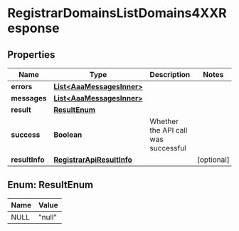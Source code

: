 

# RegistrarDomainsListDomains4XXResponse


## Properties

| Name | Type | Description | Notes |
|------------ | ------------- | ------------- | -------------|
|**errors** | [**List&lt;AaaMessagesInner&gt;**](AaaMessagesInner.md) |  |  |
|**messages** | [**List&lt;AaaMessagesInner&gt;**](AaaMessagesInner.md) |  |  |
|**result** | [**ResultEnum**](#ResultEnum) |  |  |
|**success** | **Boolean** | Whether the API call was successful |  |
|**resultInfo** | [**RegistrarApiResultInfo**](RegistrarApiResultInfo.md) |  |  [optional] |



## Enum: ResultEnum

| Name | Value |
|---- | -----|
| NULL | &quot;null&quot; |



